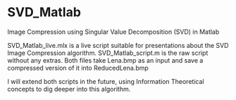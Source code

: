 # SVD_Matlab
Image Compression using Singular Value Decomposition (SVD) in Matlab

SVD_Matlab_live.mlx is a live script suitable for presentations about the SVD Image Compression algorithm.
SVD_Matlab_script.m is the raw script without any extras.
Both files take Lena.bmp as an input and save a compressed version of it into ReducedLena.bmp

I will extend both scripts in the future, using Information Theoretical concepts to dig deeper into this algorithm.
